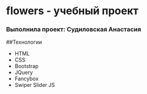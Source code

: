 # flowers - учебный проект
### Выполнила проект: Судиловская Анастасия

##Технологии
- HTML
- CSS
- Bootstrap
- JQuery
- Fancybox
- Swiper Slider JS
